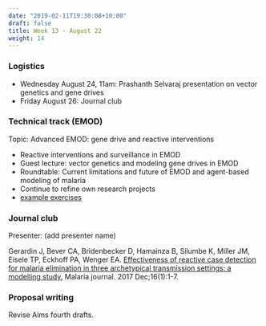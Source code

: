 ```yaml
---
date: "2019-02-11T19:30:08+10:00"
draft: false
title: Week 13 - August 22
weight: 14
---
```


<!--more-->

### Logistics

- Wednesday August 24, 11am: Prashanth Selvaraj presentation on vector genetics and gene drives
- Friday August 26: Journal club

### Technical track (EMOD)

Topic: Advanced EMOD: gene drive and reactive interventions

- Reactive interventions and surveillance in EMOD
- Guest lecture: vector genetics and modeling gene drives in EMOD
- Roundtable: Current limitations and future of EMOD and agent-based modeling of malaria
- Continue to refine own research projects
- [example exercises](https://github.com/numalariamodeling/faculty-enrich-2022-examples#week-13-advanced-emod-gene-drive-and-reactive-interventions-)

### Journal club

Presenter: (add presenter name)

Gerardin J, Bever CA, Bridenbecker D, Hamainza B, Silumbe K, Miller JM, Eisele TP, Eckhoff PA, Wenger EA. [Effectiveness of reactive case detection for malaria elimination in three archetypical transmission settings: a modelling study.](https://malariajournal.biomedcentral.com/articles/10.1186/s12936-017-1903-z) Malaria journal. 2017 Dec;16(1):1-7.


### Proposal writing

Revise Aims fourth drafts.

